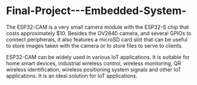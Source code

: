 # Final-Project---Embedded-System-

The ESP32-CAM is a very small camera module with the ESP32-S chip that costs approximately $10. 
Besides the OV2640 camera, and several GPIOs to connect peripherals, it also features a microSD 
card slot that can be useful to store images taken with the camera or to store files to serve to clients.

ESP32-CAM can be widely used in various IoT applications. It is suitable for home smart devices, industrial 
wireless control, wireless monitoring, QR wireless identification, wireless positioning system signals and 
other IoT applications. It is an ideal solution for IoT applications.
